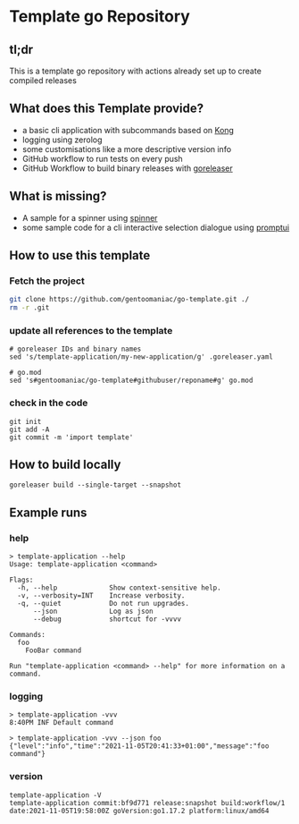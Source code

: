 # Template go Repository

## tl;dr

This is a template go repository with actions already set up to create compiled releases

## What does this Template provide?

* a basic cli application with subcommands based on [Kong](https://github.com/alecthomas/kong)
* logging using zerolog
* some customisations like a more descriptive version info
* GitHub workflow to run tests on every push
* GitHub Workflow to build binary releases with [goreleaser](https://github.com/goreleaser/goreleaser)

## What is missing?

* A sample for a spinner using [spinner](https://github.com/briandowns/spinner)
* some sample code for a cli interactive selection dialogue using [promptui](https://github.com/manifoldco/promptui)

## How to use this template

### Fetch the project

```bash
git clone https://github.com/gentoomaniac/go-template.git ./
rm -r .git
```

### update all references to the template

```
# goreleaser IDs and binary names
sed 's/template-application/my-new-application/g' .goreleaser.yaml

# go.mod
sed 's#gentoomaniac/go-template#githubuser/reponame#g' go.mod
```

### check in the code

```
git init
git add -A
git commit -m 'import template'
```

## How to build locally

```
goreleaser build --single-target --snapshot
```

## Example runs

### help

```
> template-application --help
Usage: template-application <command>

Flags:
  -h, --help             Show context-sensitive help.
  -v, --verbosity=INT    Increase verbosity.
  -q, --quiet            Do not run upgrades.
      --json             Log as json
      --debug            shortcut for -vvvv

Commands:
  foo
    FooBar command

Run "template-application <command> --help" for more information on a command.
```

### logging

```
> template-application -vvv
8:40PM INF Default command
```

```
> template-application -vvv --json foo
{"level":"info","time":"2021-11-05T20:41:33+01:00","message":"foo command"}
```

### version

```
template-application -V
template-application commit:bf9d771 release:snapshot build:workflow/1 date:2021-11-05T19:58:00Z goVersion:go1.17.2 platform:linux/amd64
```
